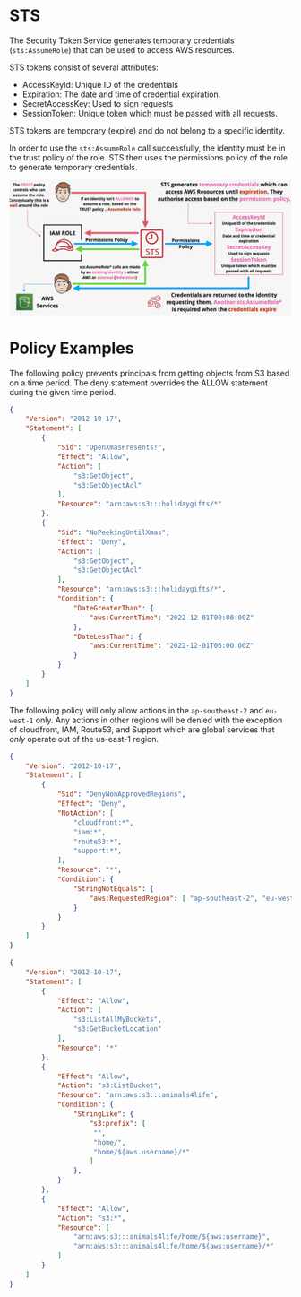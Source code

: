 # STS

The Security Token Service generates temporary credentials (`sts:AssumeRole`) that can be used to access AWS resources.

STS tokens consist of several attributes:
- AccessKeyId: Unique ID of the credentials
- Expiration: The date and time of credential expiration.
- SecretAccessKey: Used to sign requests
- SessionToken: Unique token which must be passed with all requests.

STS tokens are temporary (expire) and do not belong to a specific identity.

In order to use the `sts:AssumeRole` call successfully, the identity must be in the trust policy of the role. STS then uses the permissions policy of the role to generate temporary credentials.

![STS](./static/images/sts.png)

# Policy Examples

The following policy prevents principals from getting objects from S3 based on a time period. The deny statement overrides the ALLOW statement during the given time period.
```json
{
    "Version": "2012-10-17",
    "Statement": [
        {
            "Sid": "OpenXmasPresents!",
            "Effect": "Allow",
            "Action": [
                "s3:GetObject",
                "s3:GetObjectAcl"
            ],
            "Resource": "arn:aws:s3:::holidaygifts/*"
        },
        {
            "Sid": "NoPeekingUntilXmas",
            "Effect": "Deny",
            "Action": [
                "s3:GetObject",
                "s3:GetObjectAcl"
            ],
            "Resource": "arn:aws:s3:::holidaygifts/*",
            "Condition": {
                "DateGreaterThan": { 
                    "aws:CurrentTime": "2022-12-01T00:00:00Z" 
                },
                "DateLessThan": { 
                    "aws:CurrentTime": "2022-12-01T06:00:00Z" 
                }
            }
        }
    ]
}
```

The following policy will only allow actions in the `ap-southeast-2` and `eu-west-1` only. Any actions in other regions will be denied with the exception of cloudfront, IAM, Route53, and Support which are global services that *only* operate out of the us-east-1 region.
```json
{
    "Version": "2012-10-17",
    "Statement": [
        {
            "Sid": "DenyNonApprovedRegions",
            "Effect": "Deny",
            "NotAction": [
                "cloudfront:*",
                "iam:*",
                "route53:*",
                "support:*",
            ],
            "Resource": "*",
            "Condition": {
                "StringNotEquals": {
                    "aws:RequestedRegion": [ "ap-southeast-2", "eu-west-1" ] 
                }
            }
        }
    ]
}
```


```json
{
    "Version": "2012-10-17",
    "Statement": [
        {
            "Effect": "Allow",
            "Action": [
                "s3:ListAllMyBuckets",
                "s3:GetBucketLocation"
            ],
            "Resource": "*"
        },
        {
            "Effect": "Allow",
            "Action": "s3:ListBucket",
            "Resource": "arn:aws:s3:::animals4life",
            "Condition": {
                "StringLike": { 
                    "s3:prefix": [
                     "",
                     "home/",
                     "home/${aws.username}/*" 
                    ]
                },
            }
        },
        {
            "Effect": "Allow",
            "Action": "s3:*",
            "Resource": [
                "arn:aws:s3:::animals4life/home/${aws:username}",
                "arn:aws:s3:::animals4life/home/${aws:username}/*"
            ]
        }
    ]
}
```